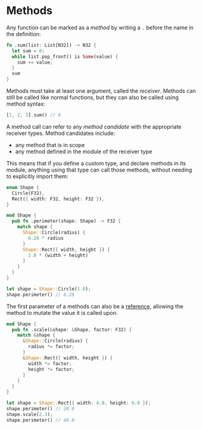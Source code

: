 # Methods

Any function can be marked as a *method* by writing a `.` before the name in the
definition:

```rs
fn .sum(list: List[N32]) -> N32 {
  let sum = 0;
  while list.pop_front() is Some(value) {
    sum += value;
  }
  sum
}
```

Methods must take at least one argument, called the *receiver*. Methods can
still be called like normal functions, but they can also be called using method
syntax:

```rs
[1, 2, 3].sum() // 6
```

A method call can refer to any *method candidate* with the appropriate receiver
types. Method candidates include:

- any method that is in scope
- any method defined in the module of the receiver type

This means that if you define a custom type, and declare methods in its module,
anything using that type can call those methods, without needing to explicitly
import them:

```rs
enum Shape {
  Circle(F32),
  Rect({ width: F32, height: F32 }),
}

mod Shape {
  pub fn .perimeter(shape: Shape) -> F32 {
    match shape {
      Shape::Circle(radius) {
        6.28 * radius
      }
      Shape::Rect({ width, height }) {
        2.0 * (width + height)
      }
    }
  }
}

let shape = Shape::Circle(1.0);
shape.perimeter() // 6.28
```

The first parameter of a methods can also be a [reference](./references.md),
allowing the method to mutate the value it is called upon.

```rs
mod Shape {
  pub fn .scale(&shape: &Shape, factor: F32) {
    match &shape {
      &Shape::Circle(radius) {
        radius *= factor;
      }
      &Shape::Rect({ width, height }) {
        width *= factor;
        height *= factor;
      }
    }
  }
}

let shape = Shape::Rect({ width: 4.0, height: 6.0 });
shape.perimeter() // 20.0
shape.scale(2.3);
shape.perimeter() // 46.0
```
